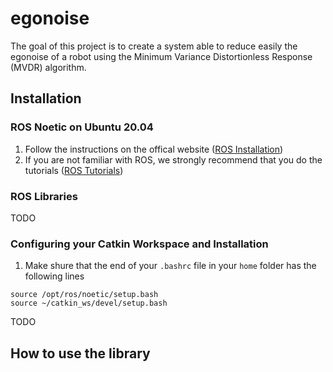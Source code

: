 # egonoise

The goal of this project is to create a system able to reduce easily the egonoise of a robot using the Minimum Variance Distortionless Response (MVDR) algorithm.

## Installation

### ROS Noetic on Ubuntu 20.04
1. Follow the instructions on the offical website ([ROS Installation](http://wiki.ros.org/noetic/Installation/Ubuntu))
2. If you are not familiar with ROS, we strongly recommend that you do the tutorials ([ROS Tutorials](http://wiki.ros.org/ROS/Tutorials))

### ROS Libraries
TODO


### Configuring your Catkin Workspace and Installation
1. Make shure that the end of your `.bashrc` file in your `home` folder has the following lines
```
source /opt/ros/noetic/setup.bash
source ~/catkin_ws/devel/setup.bash
```
TODO

## How to use the library

